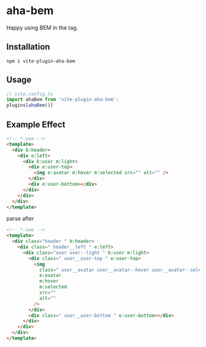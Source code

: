 # aha-bem

Happy using BEM in the tag.

## Installation

`npm i vite-plugin-aha-bem`

## Usage

```ts
// vite.config.ts
import ahaBem from 'vite-plugin-aha-bem';
plugins[ahaBem()]
```

## Example Effect

```html
<!-- *.vue -->
<template>
  <div b:header>
    <div e:left>
      <div b:user m:light>
        <div e:user-top>
          <img e:avatar m:hover m:selected src="" alt="" />
        </div>
        <div e:user-bottom></div>
      </div>
    </div>
  </div>
</template>
```

parse after

```html
<!-- *.vue -->
<template>
  <div class="header " b:header>
    <div class=" header__left " e:left>
      <div class="user user--light " b:user m:light>
        <div class=" user__user-top " e:user-top>
          <img
            class=" user__avatar user__avatar--hover user__avatar--selected "
            e:avatar
            m:hover
            m:selected
            src=""
            alt=""
          />
        </div>
        <div class=" user__user-bottom " e:user-bottom></div>
      </div>
    </div>
  </div>
</template>
```
